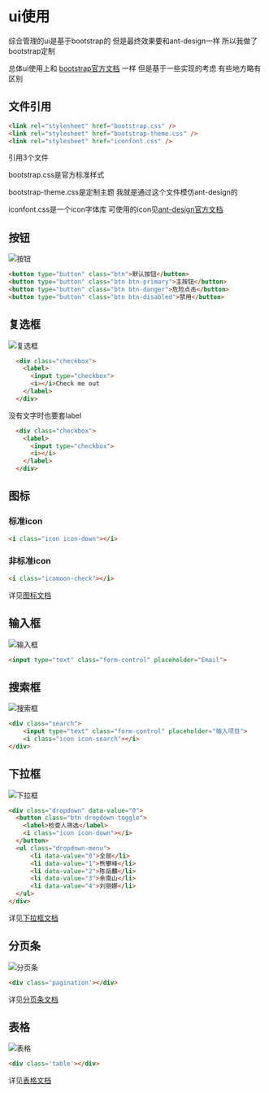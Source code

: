 
# ui使用

综合管理的ui是基于bootstrap的 但是最终效果要和ant-design一样 所以我做了bootstrap定制

总体ui使用上和
[bootstrap官方文档](http://v3.bootcss.com/css/)
一样 但是基于一些实现的考虑 有些地方略有区别

## 文件引用

```html
<link rel="stylesheet" href="bootstrap.css" />
<link rel="stylesheet" href="bootstrap-theme.css" />
<link rel="stylesheet" href="iconfont.css" />
```

引用3个文件 

bootstrap.css是官方标准样式

bootstrap-theme.css是定制主题 我就是通过这个文件模仿ant-design的

iconfont.css是一个icon字体库 可使用的icon见[ant-design官方文档](https://ant.design/components/icon-cn/)

## 按钮

![按钮](https://imgsa.baidu.com/forum/w%3D580/sign=8590f5973dd12f2ece05ae687fc3d5ff/e0794a4b20a44623f78b31229322720e0df3d78e.jpg)

```html
<button type="button" class="btn">默认按钮</button>
<button type="button" class="btn btn-primary">主按钮</button>
<button type="button" class="btn btn-danger">危险点击</button>	
<button type="button" class="btn btn-disabled">禁用</button>	
```

## 复选框

![复选框](https://imgsa.baidu.com/forum/w%3D580/sign=22c7b83c5a0fd9f9a0175561152cd42b/c7cbf302738da977f02d116bbb51f8198718e3c9.jpg)

```html
  <div class="checkbox">
    <label>
      <input type="checkbox"> 
	  <i></i>Check me out
    </label>
  </div>
```

没有文字时也要套label

```html
  <div class="checkbox">
    <label>
      <input type="checkbox"> 
	  <i></i>
    </label>
  </div>
```

## 图标

### 标准icon

```html
<i class="icon icon-down"></i>
```

### 非标准icon

```html
<i class="icomoon-check"></i>
```

详见[图标文档]()


## 输入框

![输入框](https://imgsa.baidu.com/forum/w%3D580/sign=331bc910073387449cc52f74610ed937/42a71b168a82b9018faf5473788da9773812efc9.jpg)

```html
<input type="text" class="form-control" placeholder="Email">
```

## 搜索框

![搜索框](https://imgsa.baidu.com/forum/w%3D580/sign=8cb9a854a018972ba33a00c2d6cc7b9d/b77228f4e0fe9925e09efd103fa85edf8cb171b8.jpg)

```html
<div class="search">
	<input type="text" class="form-control" placeholder="输入项目">
	<i class="icon icon-search"></i>
</div>
```

## 下拉框

![下拉框](https://imgsa.baidu.com/forum/w%3D580/sign=bb453a2044c2d562f208d0e5d71090f3/84ac95539822720e0e8e76ba70cb0a46f31fab8e.jpg)

```html
<div class="dropdown" data-value="0">
  <button class="btn dropdown-toggle">
	<label>检查人筛选</label>
	<i class="icon icon-down"></i>
  </button>
  <ul class="dropdown-menu">
	  <li data-value="0">全部</li>
	  <li data-value="1">熊攀峰</li>
	  <li data-value="2">陈岳麟</li>
	  <li data-value="3">余南山</li>
	  <li data-value="4">刘丽娜</li>
  </ul>
</div>	
```

详见[下拉框文档](https://github.com/lianpen/qy-bureau/tree/master/%E5%A4%8D%E7%94%A8%E7%BB%84%E4%BB%B6/%E4%B8%8B%E6%8B%89%E6%A1%860)

## 分页条

![分页条](https://imgsa.baidu.com/forum/w%3D580/sign=ab9b97a1242eb938ec6d7afae56385fe/c21125a5462309f76f2e3952790e0cf3d6cad68e.jpg)

```html
<div class='pagination'></div>
```

详见[分页条文档](https://github.com/lianpen/qy-bureau/tree/master/%E5%A4%8D%E7%94%A8%E7%BB%84%E4%BB%B6/%E5%88%86%E9%A1%B5%E5%99%A8)

## 表格

![表格](https://imgsa.baidu.com/forum/w%3D580/sign=df9ff67fd2f9d72a17641015e42b282a/7b58768ca977391276c81721f3198618377ae265.jpg)

```html
<div class='table'></div>
```

详见[表格文档](https://github.com/lianpen/qy-bureau/tree/master/%E5%A4%8D%E7%94%A8%E7%BB%84%E4%BB%B6/%E8%A1%A8%E6%A0%BC)

